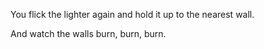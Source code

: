 You flick the lighter again and hold it up to the nearest wall.

And watch the walls burn, burn, burn.
